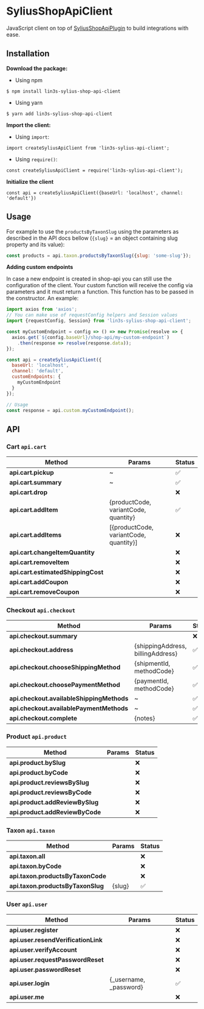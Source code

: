 # SyliusShopApiClient

JavaScript client on top of [SyliusShopApiPlugin](https://github.com/Sylius/SyliusShopApiPlugin) to build integrations
with ease.

## Installation

**Download the package:**

* Using npm

`$ npm install lin3s-sylius-shop-api-client`

* Using yarn

`$ yarn add lin3s-sylius-shop-api-client`

**Import the client:**

* Using `import`: 

`import createSyliusApiClient from 'lin3s-sylius-api-client';`

* Using `require()`:

`const createSyliusApiClient = require('lin3s-sylius-api-client');`

**Initialize the client**

`const api = createSyliusApiClient({baseUrl: 'localhost', channel: 'default'})`

## Usage

For example to use the `productsByTaxonSlug` using the parameters as described in the API docs bellow (`{slug}` = 
an object containing slug property and its value):

```js
const products = api.taxon.productsByTaxonSlug({slug: 'some-slug'});
```

**Adding custom endpoints**

In case a new endpoint is created in shop-api you can still use the configuration of the client. Your custom function
will receive the config via parameters and it must return a function. This function has to be passed in the constructor.
An example:

```js
import axios from 'axios';
// You can make use of requestConfig helpers and Session values
import {requestConfig, Session} from 'lin3s-sylius-shop-api-client';

const myCustomEndpoint = config => () => new Promise(resolve => {
  axios.get(`${config.baseUrl}/shop-api/my-custom-endpoint`)
    .then(response => resolve(response.data));
});

const api = createSyliusApiClient({
  baseUrl: 'localhost',
  channel: 'default',
  customEndpoints: {
    myCustomEndpoint
  }
});

// Usage
const response = api.custom.myCustomEndpoint();
```

## API

### Cart `api.cart`

|Method|Params|Status|
|---|---|---|
|**api.cart.pickup**|~|✅|
|**api.cart.summary**|~|✅|
|**api.cart.drop**||❌|
|**api.cart.addItem**|{productCode, variantCode, quantity}|✅|
|**api.cart.addItems**|[{productCode, variantCode, quantity}]|❌|
|**api.cart.changeItemQuantity**||❌|
|**api.cart.removeItem**||❌|
|**api.cart.estimatedShippingCost**||❌|
|**api.cart.addCoupon**||❌|
|**api.cart.removeCoupon**||❌|

### Checkout `api.checkout`

|Method|Params|Status|
|---|---|---|
|**api.checkout.summary**||❌|
|**api.checkout.address**|{shippingAddress, billingAddress}|✅|
|**api.checkout.chooseShippingMethod**|{shipmentId, methodCode}|✅|
|**api.checkout.choosePaymentMethod**|{paymentId, methodCode}|✅|
|**api.checkout.availableShippingMethods**|~|✅|
|**api.checkout.availablePaymentMethods**|~|✅|
|**api.checkout.complete**|{notes}|✅|


### Product `api.product`

|Method|Params|Status|
|---|---|---|
|**api.product.bySlug**||❌|
|**api.product.byCode**||❌|
|**api.product.reviewsBySlug**||❌|
|**api.product.reviewsByCode**||❌|
|**api.product.addReviewBySlug**||❌|
|**api.product.addReviewByCode**||❌|
     
### Taxon `api.taxon`
   
|Method|Params|Status|
|---|---|---|
|**api.taxon.all**||❌|
|**api.taxon.byCode**||❌|
|**api.taxon.productsByTaxonCode**||❌|
|**api.taxon.productsByTaxonSlug**|{slug}|✅|

### User `api.user`

|Method|Params|Status|
|---|---|---|
|**api.user.register**||❌|
|**api.user.resendVerificationLink**||❌|
|**api.user.verifyAccount**||❌|
|**api.user.requestPasswordReset**||❌|
|**api.user.passwordReset**||❌|
|**api.user.login**|{_username, _password}|✅|
|**api.user.me**||❌|
